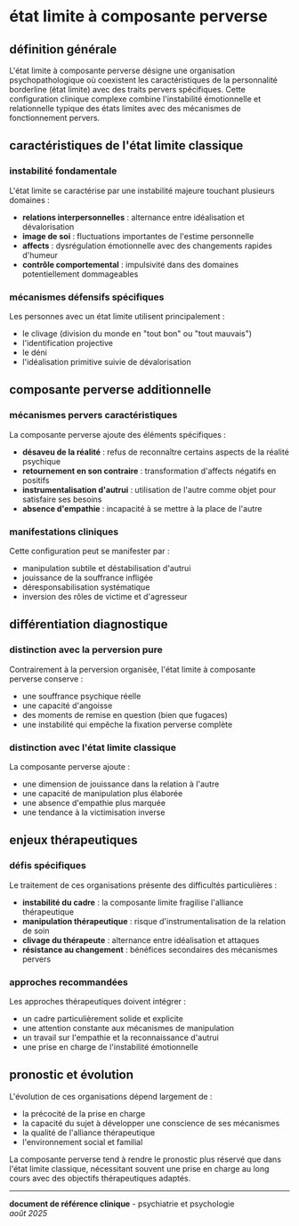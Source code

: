 # état limite à composante perverse

## définition générale

L'état limite à composante perverse désigne une organisation psychopathologique où coexistent les caractéristiques de la personnalité borderline (état limite) avec des traits pervers spécifiques. Cette configuration clinique complexe combine l'instabilité émotionnelle et relationnelle typique des états limites avec des mécanismes de fonctionnement pervers.

## caractéristiques de l'état limite classique

### instabilité fondamentale

L'état limite se caractérise par une instabilité majeure touchant plusieurs domaines :

- **relations interpersonnelles** : alternance entre idéalisation et dévalorisation
- **image de soi** : fluctuations importantes de l'estime personnelle
- **affects** : dysrégulation émotionnelle avec des changements rapides d'humeur
- **contrôle comportemental** : impulsivité dans des domaines potentiellement dommageables

### mécanismes défensifs spécifiques

Les personnes avec un état limite utilisent principalement :

- le clivage (division du monde en "tout bon" ou "tout mauvais")
- l'identification projective
- le déni
- l'idéalisation primitive suivie de dévalorisation

## composante perverse additionnelle

### mécanismes pervers caractéristiques

La composante perverse ajoute des éléments spécifiques :

- **désaveu de la réalité** : refus de reconnaître certains aspects de la réalité psychique
- **retournement en son contraire** : transformation d'affects négatifs en positifs
- **instrumentalisation d'autrui** : utilisation de l'autre comme objet pour satisfaire ses besoins
- **absence d'empathie** : incapacité à se mettre à la place de l'autre

### manifestations cliniques

Cette configuration peut se manifester par :

- manipulation subtile et déstabilisation d'autrui
- jouissance de la souffrance infligée
- déresponsabilisation systématique
- inversion des rôles de victime et d'agresseur

## différentiation diagnostique

### distinction avec la perversion pure

Contrairement à la perversion organisée, l'état limite à composante perverse conserve :

- une souffrance psychique réelle
- une capacité d'angoisse
- des moments de remise en question (bien que fugaces)
- une instabilité qui empêche la fixation perverse complète

### distinction avec l'état limite classique

La composante perverse ajoute :

- une dimension de jouissance dans la relation à l'autre
- une capacité de manipulation plus élaborée
- une absence d'empathie plus marquée
- une tendance à la victimisation inverse

## enjeux thérapeutiques

### défis spécifiques

Le traitement de ces organisations présente des difficultés particulières :

- **instabilité du cadre** : la composante limite fragilise l'alliance thérapeutique
- **manipulation thérapeutique** : risque d'instrumentalisation de la relation de soin
- **clivage du thérapeute** : alternance entre idéalisation et attaques
- **résistance au changement** : bénéfices secondaires des mécanismes pervers

### approches recommandées

Les approches thérapeutiques doivent intégrer :

- un cadre particulièrement solide et explicite
- une attention constante aux mécanismes de manipulation
- un travail sur l'empathie et la reconnaissance d'autrui
- une prise en charge de l'instabilité émotionnelle

## pronostic et évolution

L'évolution de ces organisations dépend largement de :

- la précocité de la prise en charge
- la capacité du sujet à développer une conscience de ses mécanismes
- la qualité de l'alliance thérapeutique
- l'environnement social et familial

La composante perverse tend à rendre le pronostic plus réservé que dans l'état limite classique, nécessitant souvent une prise en charge au long cours avec des objectifs thérapeutiques adaptés.

---

**document de référence clinique** - psychiatrie et psychologie  
*août 2025*